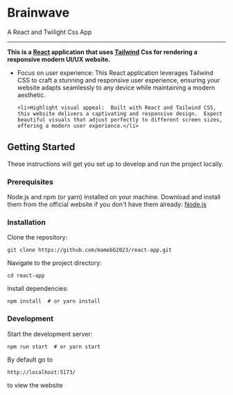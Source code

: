 # Brainwave
<p>A React and Twilight Css App</p>

---

<strong>This is a [React](https://react.dev/) application that uses [Tailwind](https://tailwindcss.com/) Css for rendering a responsive modern UI/UX website.</strong>
<ul>
    <li>Focus on user experience:  This React application leverages Tailwind CSS to craft a stunning and responsive user experience, ensuring your website adapts seamlessly to any device while maintaining a modern aesthetic.</li>

    <li>Highlight visual appeal:  Built with React and Tailwind CSS, this website delivers a captivating and responsive design.  Expect beautiful visuals that adjust perfectly to different screen sizes, offering a modern user experience.</li>
</ul>

## Getting Started

These instructions will get you set up to develop and run the project locally.

### Prerequisites

Node.js and npm (or yarn) installed on your machine. Download and install them from the official website if you don't have them already: [Node.js](https://nodejs.org/)

### Installation

Clone the repository:

    git clone https://github.com/mamebb2023/react-app.git

Navigate to the project directory:

    cd react-app

Install dependencies:

    npm install  # or yarn install

### Development

Start the development server:

    npm run start  # or yarn start

By default go to

    http://localhost:5173/

to view the website

